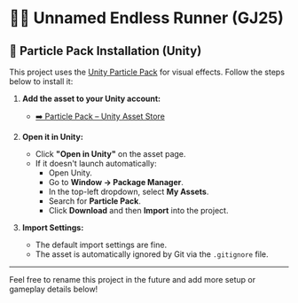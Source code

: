 # 🏃‍♂️ Unnamed Endless Runner (GJ25)

## 🔧 Particle Pack Installation (Unity)

This project uses the [Unity Particle Pack](https://assetstore.unity.com/packages/vfx/particles/particle-pack-127325) for visual effects. Follow the steps below to install it:

1. **Add the asset to your Unity account:**
   - [➡️ Particle Pack – Unity Asset Store](https://assetstore.unity.com/packages/vfx/particles/particle-pack-127325)

2. **Open it in Unity:**
   - Click **"Open in Unity"** on the asset page.  
   - If it doesn't launch automatically:
     - Open Unity.
     - Go to **Window → Package Manager**.
     - In the top-left dropdown, select **My Assets**.
     - Search for **Particle Pack**.
     - Click **Download** and then **Import** into the project.

3. **Import Settings:**
   - The default import settings are fine.
   - The asset is automatically ignored by Git via the `.gitignore` file.

---

Feel free to rename this project in the future and add more setup or gameplay details below!

